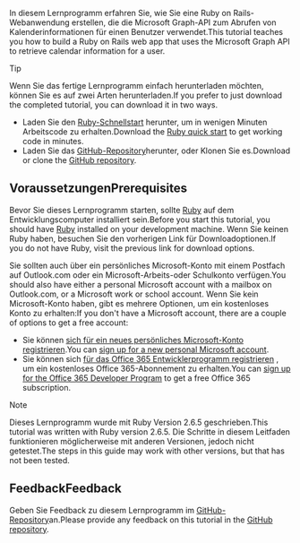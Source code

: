 <!-- markdownlint-disable MD002 MD041 -->

<span data-ttu-id="ae87b-101">In diesem Lernprogramm erfahren Sie, wie Sie eine Ruby on Rails-Webanwendung erstellen, die die Microsoft Graph-API zum Abrufen von Kalenderinformationen für einen Benutzer verwendet.</span><span class="sxs-lookup"><span data-stu-id="ae87b-101">This tutorial teaches you how to build a Ruby on Rails web app that uses the Microsoft Graph API to retrieve calendar information for a user.</span></span>

> [!TIP]
> <span data-ttu-id="ae87b-102">Wenn Sie das fertige Lernprogramm einfach herunterladen möchten, können Sie es auf zwei Arten herunterladen.</span><span class="sxs-lookup"><span data-stu-id="ae87b-102">If you prefer to just download the completed tutorial, you can download it in two ways.</span></span>
>
> - <span data-ttu-id="ae87b-103">Laden Sie den [Ruby-Schnellstart](https://developer.microsoft.com/graph/quick-start?platform=option-ruby) herunter, um in wenigen Minuten Arbeitscode zu erhalten.</span><span class="sxs-lookup"><span data-stu-id="ae87b-103">Download the [Ruby quick start](https://developer.microsoft.com/graph/quick-start?platform=option-ruby) to get working code in minutes.</span></span>
> - <span data-ttu-id="ae87b-104">Laden Sie das [GitHub-Repository](https://github.com/microsoftgraph/msgraph-training-rubyrailsapp)herunter, oder Klonen Sie es.</span><span class="sxs-lookup"><span data-stu-id="ae87b-104">Download or clone the [GitHub repository](https://github.com/microsoftgraph/msgraph-training-rubyrailsapp).</span></span>

## <a name="prerequisites"></a><span data-ttu-id="ae87b-105">Voraussetzungen</span><span class="sxs-lookup"><span data-stu-id="ae87b-105">Prerequisites</span></span>

<span data-ttu-id="ae87b-106">Bevor Sie dieses Lernprogramm starten, sollte [Ruby](https://www.ruby-lang.org/en/downloads/) auf dem Entwicklungscomputer installiert sein.</span><span class="sxs-lookup"><span data-stu-id="ae87b-106">Before you start this tutorial, you should have [Ruby](https://www.ruby-lang.org/en/downloads/) installed on your development machine.</span></span> <span data-ttu-id="ae87b-107">Wenn Sie keinen Ruby haben, besuchen Sie den vorherigen Link für Downloadoptionen.</span><span class="sxs-lookup"><span data-stu-id="ae87b-107">If you do not have Ruby, visit the previous link for download options.</span></span>

<span data-ttu-id="ae87b-108">Sie sollten auch über ein persönliches Microsoft-Konto mit einem Postfach auf Outlook.com oder ein Microsoft-Arbeits-oder Schulkonto verfügen.</span><span class="sxs-lookup"><span data-stu-id="ae87b-108">You should also have either a personal Microsoft account with a mailbox on Outlook.com, or a Microsoft work or school account.</span></span> <span data-ttu-id="ae87b-109">Wenn Sie kein Microsoft-Konto haben, gibt es mehrere Optionen, um ein kostenloses Konto zu erhalten:</span><span class="sxs-lookup"><span data-stu-id="ae87b-109">If you don't have a Microsoft account, there are a couple of options to get a free account:</span></span>

- <span data-ttu-id="ae87b-110">Sie können [sich für ein neues persönliches Microsoft-Konto registrieren](https://signup.live.com/signup?wa=wsignin1.0&rpsnv=12&ct=1454618383&rver=6.4.6456.0&wp=MBI_SSL_SHARED&wreply=https://mail.live.com/default.aspx&id=64855&cbcxt=mai&bk=1454618383&uiflavor=web&uaid=b213a65b4fdc484382b6622b3ecaa547&mkt=E-US&lc=1033&lic=1).</span><span class="sxs-lookup"><span data-stu-id="ae87b-110">You can [sign up for a new personal Microsoft account](https://signup.live.com/signup?wa=wsignin1.0&rpsnv=12&ct=1454618383&rver=6.4.6456.0&wp=MBI_SSL_SHARED&wreply=https://mail.live.com/default.aspx&id=64855&cbcxt=mai&bk=1454618383&uiflavor=web&uaid=b213a65b4fdc484382b6622b3ecaa547&mkt=E-US&lc=1033&lic=1).</span></span>
- <span data-ttu-id="ae87b-111">Sie können sich [für das Office 365 Entwicklerprogramm registrieren](https://developer.microsoft.com/office/dev-program) , um ein kostenloses Office 365-Abonnement zu erhalten.</span><span class="sxs-lookup"><span data-stu-id="ae87b-111">You can [sign up for the Office 365 Developer Program](https://developer.microsoft.com/office/dev-program) to get a free Office 365 subscription.</span></span>

> [!NOTE]
> <span data-ttu-id="ae87b-112">Dieses Lernprogramm wurde mit Ruby Version 2.6.5 geschrieben.</span><span class="sxs-lookup"><span data-stu-id="ae87b-112">This tutorial was written with Ruby version 2.6.5.</span></span> <span data-ttu-id="ae87b-113">Die Schritte in diesem Leitfaden funktionieren möglicherweise mit anderen Versionen, jedoch nicht getestet.</span><span class="sxs-lookup"><span data-stu-id="ae87b-113">The steps in this guide may work with other versions, but that has not been tested.</span></span>

## <a name="feedback"></a><span data-ttu-id="ae87b-114">Feedback</span><span class="sxs-lookup"><span data-stu-id="ae87b-114">Feedback</span></span>

<span data-ttu-id="ae87b-115">Geben Sie Feedback zu diesem Lernprogramm im [GitHub-Repository](https://github.com/microsoftgraph/msgraph-training-rubyrailsapp)an.</span><span class="sxs-lookup"><span data-stu-id="ae87b-115">Please provide any feedback on this tutorial in the [GitHub repository](https://github.com/microsoftgraph/msgraph-training-rubyrailsapp).</span></span>
